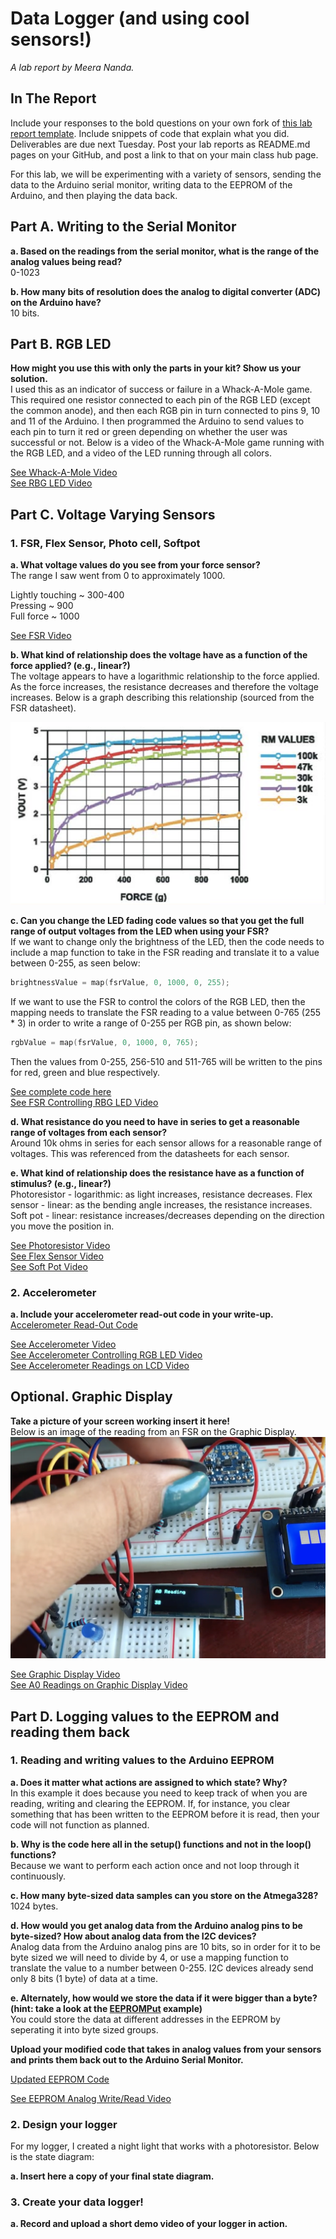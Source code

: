 # Data Logger (and using cool sensors!)

*A lab report by Meera Nanda.*

## In The Report

Include your responses to the bold questions on your own fork of [this lab report template](https://github.com/FAR-Lab/IDD-Fa18-Lab2). Include snippets of code that explain what you did. Deliverables are due next Tuesday. Post your lab reports as README.md pages on your GitHub, and post a link to that on your main class hub page.

For this lab, we will be experimenting with a variety of sensors, sending the data to the Arduino serial monitor, writing data to the EEPROM of the Arduino, and then playing the data back.

## Part A.  Writing to the Serial Monitor
 
**a. Based on the readings from the serial monitor, what is the range of the analog values being read?**\
0-1023
 
**b. How many bits of resolution does the analog to digital converter (ADC) on the Arduino have?**\
10 bits.

## Part B. RGB LED

**How might you use this with only the parts in your kit? Show us your solution.**\
I used this as an indicator of success or failure in a Whack-A-Mole game. This required one resistor connected to each pin of the RGB LED (except the common anode), and then each RGB pin in turn connected to pins 9, 10 and 11 of the Arduino. I then programmed the Arduino to send values to each pin to turn it red or green depending on whether the user was successful or not. Below is a video of the Whack-A-Mole game running with the RGB LED, and a video of the LED running through all colors.

[See Whack-A-Mole Video](https://youtu.be/2LdZr8o1ReI)\
[See RBG LED Video](https://youtu.be/HxUzgDrZWlk)

## Part C. Voltage Varying Sensors 
 
### 1. FSR, Flex Sensor, Photo cell, Softpot

**a. What voltage values do you see from your force sensor?**\
The range I saw went from 0 to approximately 1000. 

Lightly touching ~ 300-400\
Pressing ~ 900\
Full force ~ 1000

[See FSR Video](https://youtu.be/-Ptw1uTUhtM)

**b. What kind of relationship does the voltage have as a function of the force applied? (e.g., linear?)**\
The voltage appears to have a logarithmic relationship to the force applied. As the force increases, the resistance decreases and therefore the voltage increases. Below is a graph describing this relationship (sourced from the FSR datasheet).

![FSR Voltage by Force Graph](/images/FSRGraph.png)

**c. Can you change the LED fading code values so that you get the full range of output voltages from the LED when using your FSR?**\
If we want to change only the brightness of the LED, then the code needs to include a map function to take in the FSR reading and translate it to a value between 0-255, as seen below:
```c
brightnessValue = map(fsrValue, 0, 1000, 0, 255);
```
If we want to use the FSR to control the colors of the RGB LED, then the mapping needs to translate the FSR reading to a value between 0-765 (255 * 3) in order to write a range of 0-255 per RGB pin, as shown below:
```c
rgbValue = map(fsrValue, 0, 1000, 0, 765);
```
Then the values from 0-255, 256-510 and 511-765 will be written to the pins for red, green and blue respectively.

[See complete code here](/code/FSR_Controlling_RGB.ino)\
[See FSR Controlling RBG LED Video](https://youtu.be/6nhOXofDmZg)

**d. What resistance do you need to have in series to get a reasonable range of voltages from each sensor?**\
Around 10k ohms in series for each sensor allows for a reasonable range of voltages. This was referenced from the datasheets for each sensor.

**e. What kind of relationship does the resistance have as a function of stimulus? (e.g., linear?)**\
Photoresistor - logarithmic: as light increases, resistance decreases.
Flex sensor - linear: as the bending angle increases, the resistance increases.
Soft pot - linear: resistance increases/decreases depending on the direction you move the position in.

[See Photoresistor Video](https://youtu.be/P8UInswpBZA)\
[See Flex Sensor Video](https://youtu.be/MxJ0pTu3t5w)\
[See Soft Pot Video](https://youtu.be/Iri1fm8pl8g)

### 2. Accelerometer
 
**a. Include your accelerometer read-out code in your write-up.**\
[Accelerometer Read-Out Code](/code/Accelerometer_ReadOutCode.ino)

[See Accelerometer Video](https://youtu.be/uHOQc99nG_Q)\
[See Accelerometer Controlling RGB LED Video](https://youtu.be/BDmlbut3kAY)\
[See Accelerometer Readings on LCD Video](https://youtu.be/fuYh2QZAo4k)

## Optional. Graphic Display

**Take a picture of your screen working insert it here!**\
Below is an image of the reading from an FSR on the Graphic Display.
![Working Screen](/images/GraphicDisplay.png)

[See Graphic Display Video](https://youtu.be/IzqdssEK25E)\
[See A0 Readings on Graphic Display Video](https://youtu.be/boV_HuZNLkM)

## Part D. Logging values to the EEPROM and reading them back
 
### 1. Reading and writing values to the Arduino EEPROM

**a. Does it matter what actions are assigned to which state? Why?**\
In this example it does because you need to keep track of when you are reading, writing and clearing the EEPROM. If, for instance, you clear something that has been written to the EEPROM before it is read, then your code will not function as planned.

**b. Why is the code here all in the setup() functions and not in the loop() functions?**\
Because we want to perform each action once and not loop through it continuously.

**c. How many byte-sized data samples can you store on the Atmega328?**\
1024 bytes.

**d. How would you get analog data from the Arduino analog pins to be byte-sized? How about analog data from the I2C devices?**\
Analog data from the Arduino analog pins are 10 bits, so in order for it to be byte sized we will need to divide by 4, or use a mapping function to translate the value to a number between 0-255. I2C devices already send only 8 bits (1 byte) of data at a time.

**e. Alternately, how would we store the data if it were bigger than a byte? (hint: take a look at the [EEPROMPut](https://www.arduino.cc/en/Reference/EEPROMPut) example)**\
You could store the data at different addresses in the EEPROM by seperating it into byte sized groups.

**Upload your modified code that takes in analog values from your sensors and prints them back out to the Arduino Serial Monitor.**

[Updated EEPROM Code](/code/SwitchState2_New/)

[See EEPROM Analog Write/Read Video](https://youtu.be/kQPbyNzoZ_s)

### 2. Design your logger
For my logger, I created a night light that works with a photoresistor. Below is the state diagram:

**a. Insert here a copy of your final state diagram.**

### 3. Create your data logger!
 
**a. Record and upload a short demo video of your logger in action.**
